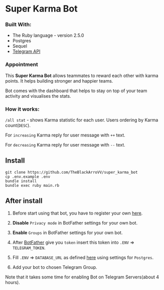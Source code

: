 # Super Karma Bot

### Built With:

* The Ruby language - version 2.5.0
* Postgres
* Sequel
* [Telegram API](https://core.telegram.org/bots)

### Appointment

This **Super Karma Bot** allows teammates to reward each other with karma points.
It helps building stronger and happier teams.

Bot comes with the dashboard that helps to stay on top of your team activity and visualises the stats.

### How it works:

`/all stat` - shows Karma statistic for each user.
Users ordering by Karma count(`DESC`).

For `increasing` Karma reply for user message with `++` text. 

For `decreasing` Karma reply for user message with `--` text. 

Install
-------------
```
git clone https://github.com/TheBlackArroVV/super_karma_bot
cp .env.example .env
bundle install
bundle exec ruby main.rb
```

After install
-------------

1. Before start using that bot, you have to register your own [here](https://core.telegram.org/bots#3-how-do-i-create-a-bot).

1. **Disable** `Privacy mode` in BotFather settings for your own bot.

1. **Enable** `Groups` in BotFather settings for your own bot.

1. After [BotFather](https://core.telegram.org/bots#6-botfather) give you `token` insert  this token into `.ENV` => `TELEGRAM_TOKEN`.

1. Fill `.ENV` => `DATABASE_URL` as defined [here](https://github.com/jeremyevans/sequel#connecting-to-a-database) 
using settings for `Postgres`.

1. Add your bot to chosen Telegram Group.

Note that it takes some time for enabling Bot on Telegram Servers(about 4 hours).
